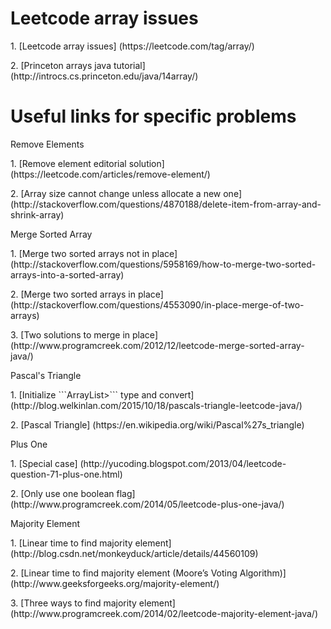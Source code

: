# Leetcode array issues

<p>1. [Leetcode array issues] (https://leetcode.com/tag/array/)
<p>2. [Princeton arrays java tutorial] (http://introcs.cs.princeton.edu/java/14array/)

# Useful links for specific problems
<p>Remove Elements
<p>1. [Remove element editorial solution] (https://leetcode.com/articles/remove-element/)
<p>2. [Array size cannot change unless allocate a new one](http://stackoverflow.com/questions/4870188/delete-item-from-array-and-shrink-array)

<p>Merge Sorted Array
<p>1. [Merge two sorted arrays not in place] (http://stackoverflow.com/questions/5958169/how-to-merge-two-sorted-arrays-into-a-sorted-array)
<p>2. [Merge two sorted arrays in place] (http://stackoverflow.com/questions/4553090/in-place-merge-of-two-arrays)
<p>3. [Two solutions to merge in place] (http://www.programcreek.com/2012/12/leetcode-merge-sorted-array-java/)

<p>Pascal's Triangle
<p>1. [Initialize ```ArrayList<ArrayList<Integer>>``` type and convert] (http://blog.welkinlan.com/2015/10/18/pascals-triangle-leetcode-java/)
<p>2. [Pascal Triangle] (https://en.wikipedia.org/wiki/Pascal%27s_triangle)

<p>Plus One
<p>1. [Special case] (http://yucoding.blogspot.com/2013/04/leetcode-question-71-plus-one.html)
<p>2. [Only use one boolean flag] (http://www.programcreek.com/2014/05/leetcode-plus-one-java/)

<p>Majority Element
<p>1. [Linear time to find majority element] (http://blog.csdn.net/monkeyduck/article/details/44560109)
<p>2. [Linear time to find majority element (Moore’s Voting Algorithm)] (http://www.geeksforgeeks.org/majority-element/)
<p>3. [Three ways to find majority element] (http://www.programcreek.com/2014/02/leetcode-majority-element-java/)





